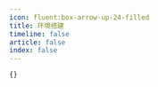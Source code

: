 ```yaml
---
icon: fluent:box-arrow-up-24-filled
title: 环境搭建
timeline: false
article: false
index: false
---
```


```component Catalog
{}
```
